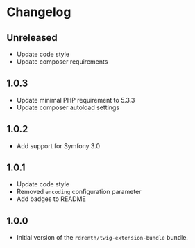# Changelog

## Unreleased
* Update code style
* Update composer requirements

## 1.0.3
* Update minimal PHP requirement to 5.3.3
* Update composer autoload settings

## 1.0.2
* Add support for Symfony 3.0

## 1.0.1
* Update code style
* Removed `encoding` configuration parameter
* Add badges to README

## 1.0.0
* Initial version of the `rdrenth/twig-extension-bundle` bundle.
